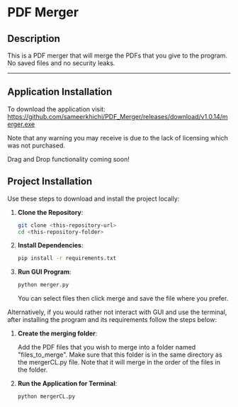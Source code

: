 # PDF Merger

## Description
This is a PDF merger that will merge the PDFs that you give to the program. No saved files and no security leaks.

---

## Application Installation

To download the application visit: https://github.com/sameerkhichi/PDF_Merger/releases/download/v1.0.14/merger.exe

Note that any warning you may receive is due to the lack of licensing which was not purchased.

Drag and Drop functionality coming soon!


## Project Installation

Use these steps to download and install the project locally:

1. **Clone the Repository**:
   ```bash
   git clone <this-repository-url>
   cd <this-repository-folder>
   ```

2. **Install Dependencies**:
   ```bash
   pip install -r requirements.txt
   ```

3. **Run GUI Program**:
   ```bash
   python merger.py
   ```

   You can select files then click merge and save the file where you prefer.

Alternatively, if you would rather not interact with GUI and use the terminal, after installing the program and its requirements follow the steps below: 
   
1. **Create the merging folder**:
   
   Add the PDF files that you wish to merge into a folder named "files_to_merge". Make sure that this folder is in the same directory as the mergerCL.py file.
   Note that it will merge in the order of the files in the folder.
   
   
2. **Run the Application for Terminal**:
   ```bash
   python mergerCL.py
   ```
